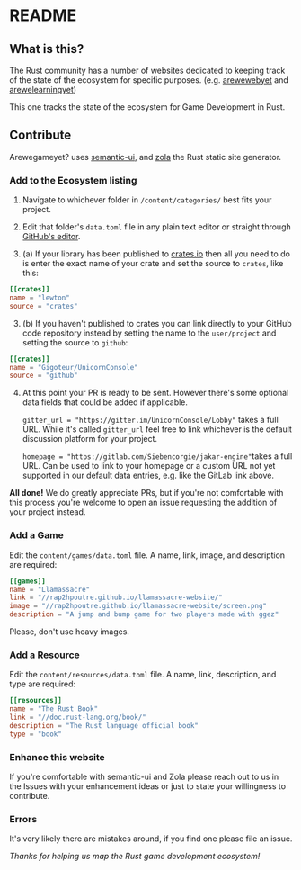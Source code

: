 # README

## What is this?

The Rust community has a number of websites dedicated to keeping track of the state of the ecosystem for specific purposes. (e.g. [arewewebyet](https://www.arewewebyet.org) and [arewelearningyet](https://www.arewelearningyet.com))

This one tracks the state of the ecosystem for Game Development in Rust.

## Contribute

Arewegameyet? uses [semantic-ui](https://semantic-ui.com/), and [zola](https://github.com/getzola/zola) the Rust static site generator.

### Add to the Ecosystem listing

1. Navigate to whichever folder in `/content/categories/` best fits your project.

2. Edit that folder's `data.toml` file in any plain text editor or straight through [GitHub's editor](https://help.github.com/articles/editing-files-in-another-user-s-repository/).

3. (a) If your library has been published to [crates.io](https://crates.io/) then all you need to do is enter the exact name of your crate and set the source to `crates`, like this:

```toml
[[crates]]
name = "lewton"
source = "crates"
```

3. (b) If you haven't published to crates you can link directly to your GitHub code repository instead by setting the name to the `user/project` and setting the source to `github`:

```toml
[[crates]]
name = "Gigoteur/UnicornConsole"
source = "github"
```

4. At this point your PR is ready to be sent. However there's some optional data fields that could be added if applicable.

    `gitter_url = "https://gitter.im/UnicornConsole/Lobby"` takes a full URL. While it's called `gitter_url` feel free to link whichever is the default discussion platform for your project.

    `homepage = "https://gitlab.com/Siebencorgie/jakar-engine"`takes a full URL. Can be used to link to your homepage or a custom URL not yet supported in our default data entries, e.g. like the GitLab link above.

**All done!** We do greatly appreciate PRs, but if you're not comfortable with this process you're welcome to open an issue requesting the addition of your project instead.

### Add a Game

Edit the `content/games/data.toml` file.
A name, link, image, and description are required:

```toml
[[games]]
name = "Llamassacre"
link = "//rap2hpoutre.github.io/llamassacre-website/"
image = "//rap2hpoutre.github.io/llamassacre-website/screen.png"
description = "A jump and bump game for two players made with ggez"
```

Please, don't use heavy images.

### Add a Resource

Edit the `content/resources/data.toml` file.
A name, link, description, and type are required:

```toml
[[resources]]
name = "The Rust Book"
link = "//doc.rust-lang.org/book/"
description = "The Rust language official book"
type = "book"
```

### Enhance this website

If you're comfortable with semantic-ui and Zola please reach out to us in the Issues with your enhancement ideas or just to state your willingness to contribute.

### Errors

It's very likely there are mistakes around, if you find one please file an issue.

*Thanks for helping us map the Rust game development ecosystem!*

